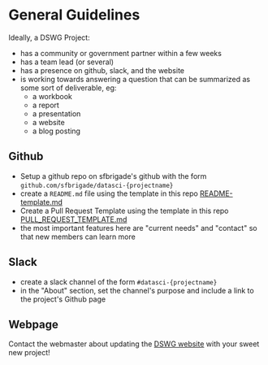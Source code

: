 # General Guidelines

Ideally, a DSWG Project:
- has a community or government partner within a few weeks
- has a team lead (or several)
- has a presence on github, slack, and the website
- is working towards answering a question that can be summarized as some sort of deliverable, eg:
    - a workbook
    - a report
    - a presentation
    - a website
    - a blog posting


## Github

- Setup a github repo on sfbrigade's github with the form `github.com/sfbrigade/datasci-{projectname}`
- create a `README.md` file using the template in this repo [README-template.md](https://github.com/sfbrigade/data-science-wg/blob/master/dswg_project_resources/Project-README-template.md)
- Create a Pull Request Template using the template in this repo [PULL_REQUEST_TEMPLATE.md](../PULL_REQUEST_TEMPLATE.md)
- the most important features here are "current needs" and "contact" so that new members can learn more


## Slack

- create a slack channel of the form `#datasci-{projectname}`
- in the "About" section, set the channel's purpose and include a link to the project's Github page

## Webpage

Contact the webmaster about updating the [DSWG website](http://datascience.codeforsanfrancisco.org) with your sweet new project!
